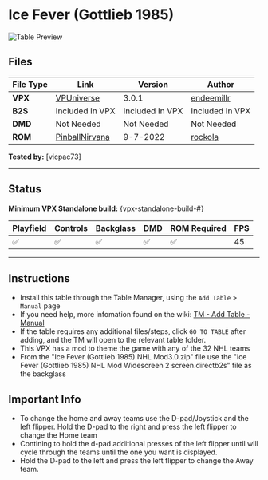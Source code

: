 # Ice Fever (Gottlieb 1985)

![Table Preview](../../images/vpx-icefever-preview.jpg)

## Files
| File Type | Link | Version | Author | 
|-----------|--------|----------|--------------|
| **VPX** | [VPUniverse](https://vpuniverse.com/files/file/11868-ice-fever-gottleib-1985/) | 3.0.1 | [endeemillr](https://vpuniverse.com/profile/37895-endeemillr/) |
| **B2S** | Included In VPX | Included In VPX  | Included In VPX |
| **DMD** | Not Needed | Not Needed | Not Needed |
| **ROM** | [PinballNirvana](https://pinballnirvana.com/forums/resources/icefever.3350/) | 9-7-2022 | [rockola](https://pinballnirvana.com/forums/members/rock-ola.1/) |

**Tested by:** [vicpac73]

---

## Status 
**Minimum VPX Standalone build:** {vpx-standalone-build-#}

| Playfield | Controls | Backglass | DMD | ROM Required | FPS | 
|-----------|----------|-----------|-----|--------------|-----|
| :white_check_mark: | :white_check_mark: | :white_check_mark: | :white_check_mark: | :white_check_mark: | 45 |

---

## Instructions

- Install this table through the Table Manager, using the `Add Table` > `Manual` page
- If you need help, more infomation found on the wiki: [TM - Add Table - Manual](https://github.com/LegendsUnchained/vpx-standalone-alp4k/wiki/%5B04%5D-%F0%9F%A7%A1-TM-%E2%80%90-Other-Features#add-table---manual)
- If the table requires any additional files/steps, click `GO TO TABLE` after adding, and the TM will open to the relevant table folder.
- This VPX has a mod to theme the game with any of the 32 NHL teams
- From the "Ice Fever  (Gottlieb 1985) NHL Mod3.0.zip" file use the "Ice Fever  (Gottlieb 1985) NHL Mod Widescreen 2 screen.directb2s" file as the backglass

## Important Info

- To change the home and away teams use the D-pad/Joystick and the left flipper.  Hold the D-pad to the right and press the left flipper to change the Home team
- Contining to hold the d-pad additional presses of the left flipper until will cycle through the teams until the one you want is displayed.
- Hold the D-pad to the left and press the left flipper to change the Away team.
